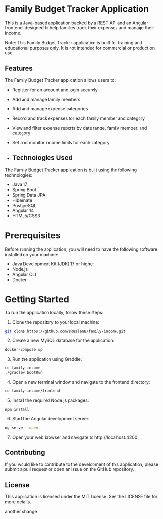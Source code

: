 # Family Budget Tracker Application
This is a Java-based application backed by a REST API and an Angular frontend, designed to help families track their expenses and manage their income.

Note: This Family Budget Tracker application is built for training and educational purposes only. It is not intended for commercial or production use.

## Features
The Family Budget Tracker application allows users to:

* Register for an account and login securely
* Add and manage family members
* Add and manage expense categories
* Record and track expenses for each family member and category
* View and filter expense reports by date range, family member, and category
* Set and monitor income limits for each category

* ## Technologies Used
The Family Budget Tracker application is built using the following technologies:

* Java 17
* Spring Boot
* Spring Data JPA
* Hibernate
* PostgreSQL
* Angular 14
* HTML5/CSS3

# Prerequisites
Before running the application, you will need to have the following software installed on your machine:

* Java Development Kit (JDK) 17 or higher
* Node.js
* Angular CLI
* Docker

# Getting Started
To run the application locally, follow these steps:

1. Clone the repository to your local machine:
```bash
git clone https://github.com/BRuslanB/family-income.git
```
2. Create a new MySQL database for the application:
```bash
docker-compose up
```
3. Run the application using Graddle:
```bash
cd family-income
./gradlew bootRun
```
4. Open a new terminal window and navigate to the frontend directory:
```bash
cd family-income/frontend
```
5. Install the required Node.js packages:
```bash
npm install
```
6. Start the Angular development server:
```bash
ng serve --open
```
7. Open your web browser and navigate to http://localhost:4200

## Contributing
If you would like to contribute to the development of this application, please submit a pull request or open an issue on the GitHub repository.

## License
This application is licensed under the MIT License. See the LICENSE file for more details.

another change

